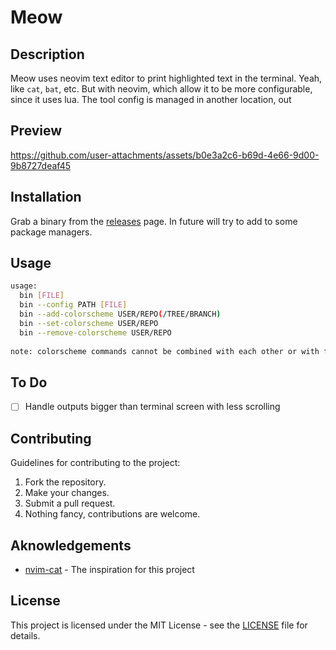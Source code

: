 # Meow

## Description

Meow uses neovim text editor to print highlighted text in the terminal. Yeah, like `cat`, `bat`, etc. But with neovim, which allow it to be more configurable, since it uses lua. The tool config is managed in another location, out

## Preview

https://github.com/user-attachments/assets/b0e3a2c6-b69d-4e66-9d00-9b8727deaf45

## Installation  

Grab a binary from the [releases](https://github.com/datsfilipe/nv-meow/releases) page. In future will try to add to some package managers.

## Usage  

```bash
usage:
  bin [FILE]
  bin --config PATH [FILE]
  bin --add-colorscheme USER/REPO(/TREE/BRANCH)
  bin --set-colorscheme USER/REPO
  bin --remove-colorscheme USER/REPO
                                                                                                                                                                        
note: colorscheme commands cannot be combined with each other or with file arguments, nya!
```

## To Do

- [ ] Handle outputs bigger than terminal screen with less scrolling

## Contributing  

Guidelines for contributing to the project:  

1. Fork the repository.  
2. Make your changes.  
3. Submit a pull request.
4. Nothing fancy, contributions are welcome.

## Aknowledgements

- [nvim-cat](https://github.com/lincheney/nvim-cat) - The inspiration for this project

## License  

This project is licensed under the MIT License - see the [LICENSE](LICENSE) file for details.
